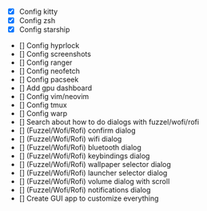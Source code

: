- [x] Config kitty
- [x] Config zsh
- [x] Config starship
- [] Config hyprlock
- [] Config screenshots
- [] Config ranger
- [] Config neofetch
- [] Config pacseek
- [] Add gpu dashboard
- [] Config vim/neovim
- [] Config tmux
- [] Config warp
- [] Search about how to do dialogs with fuzzel/wofi/rofi
- [] (Fuzzel/Wofi/Rofi) confirm dialog
- [] (Fuzzel/Wofi/Rofi) wifi dialog
- [] (Fuzzel/Wofi/Rofi) bluetooth dialog
- [] (Fuzzel/Wofi/Rofi) keybindings dialog
- [] (Fuzzel/Wofi/Rofi) wallpaper selector dialog
- [] (Fuzzel/Wofi/Rofi) launcher selector dialog
- [] (Fuzzel/Wofi/Rofi) volume dialog with scroll
- [] (Fuzzel/Wofi/Rofi) notifications dialog
- [] Create GUI app to customize everything
